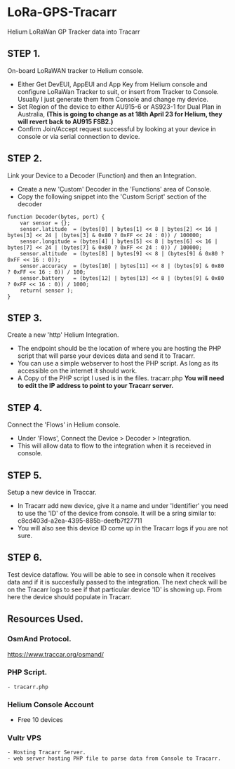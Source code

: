 # LoRa-GPS-Tracarr
Helium LoRaWan GP Tracker data into Tracarr


## STEP 1.
On-board LoRaWAN tracker to Helium console.
  - Either Get DevEUI, AppEUI and App Key from Helium console and configure LoRaWan Tracker to suit, or insert from Tracker to Console. Usually I just generate them from     Console and change my device.
  - Set Region of the device to either AU915-6 or AS923-1 for Dual Plan in Australia, **(This is going to change as at 18th April 23 for Helium, they will revert back to      AU915 FSB2.)**
  - Confirm Join/Accept request successful by looking at your device in console or via serial connection to device.


## STEP 2.
Link your Device to a Decoder (Function) and then an Integration.
  - Create a new 'Çustom' Decoder in the 'Functions' area of Console.
  - Copy the following snippet into the 'Custom Script' section of the decoder

```
function Decoder(bytes, port) { 
    var sensor = {};    
    sensor.latitude  = (bytes[0] | bytes[1] << 8 | bytes[2] << 16 | bytes[3] << 24 | (bytes[3] & 0x80 ? 0xFF << 24 : 0)) / 100000;   
    sensor.longitude = (bytes[4] | bytes[5] << 8 | bytes[6] << 16 | bytes[7] << 24 | (bytes[7] & 0x80 ? 0xFF << 24 : 0)) / 100000;   
    sensor.altitude  = (bytes[8] | bytes[9] << 8 | (bytes[9] & 0x80 ? 0xFF << 16 : 0));  
    sensor.accuracy  = (bytes[10] | bytes[11] << 8 | (bytes[9] & 0x80 ? 0xFF << 16 : 0)) / 100;
    sensor.battery   = (bytes[12] | bytes[13] << 8 | (bytes[9] & 0x80 ? 0xFF << 16 : 0)) / 1000;
    return( sensor );
}
```

## STEP 3.
Create a new 'http' Helium Integration.
  - The endpoint should be the location of where you are hosting the PHP script that will parse your devices data and send it to Tracarr.
  - You can use a simple webserver to host the PHP script. As long as its accessible on the internet it should work.
  - A Copy of the PHP script I used is in the files. tracarr.php **You will need to edit the IP address to point to your Tracarr server.**
  
## STEP 4. 
Connect the 'Flows' in Helium console.
  - Under 'Flows', Connect the Device > Decoder > Integration.
  - This will allow data to flow to the integration when it is receieved in console.

## STEP 5.
Setup a new device in Traccar.
  - In Tracarr add new device, give it a name and under 'Identifier' you need to use the 'ID' of the device from console. It will be a sring similar to: c8cd403d-a2ea-4395-885b-deefb7f27711
  - You will also see this device ID come up in the Tracarr logs if you are not sure.
  
## STEP 6. 
Test device dataflow. You will be able to see in console when it receives data and if it is succesfully passed to the integration. The next check will be on the Tracarr logs to see if that particular device 'ID' is showing up. From here the device should populate in Tracarr.


## Resources Used.
  ### OsmAnd Protocol.
  https://www.traccar.org/osmand/

  ### PHP Script.
    - tracarr.php
  
  ### Helium Console Account 
   - Free 10 devices
  
  ### Vultr VPS 
    - Hosting Tracarr Server.
    - web server hosting PHP file to parse data from Console to Tracarr.
